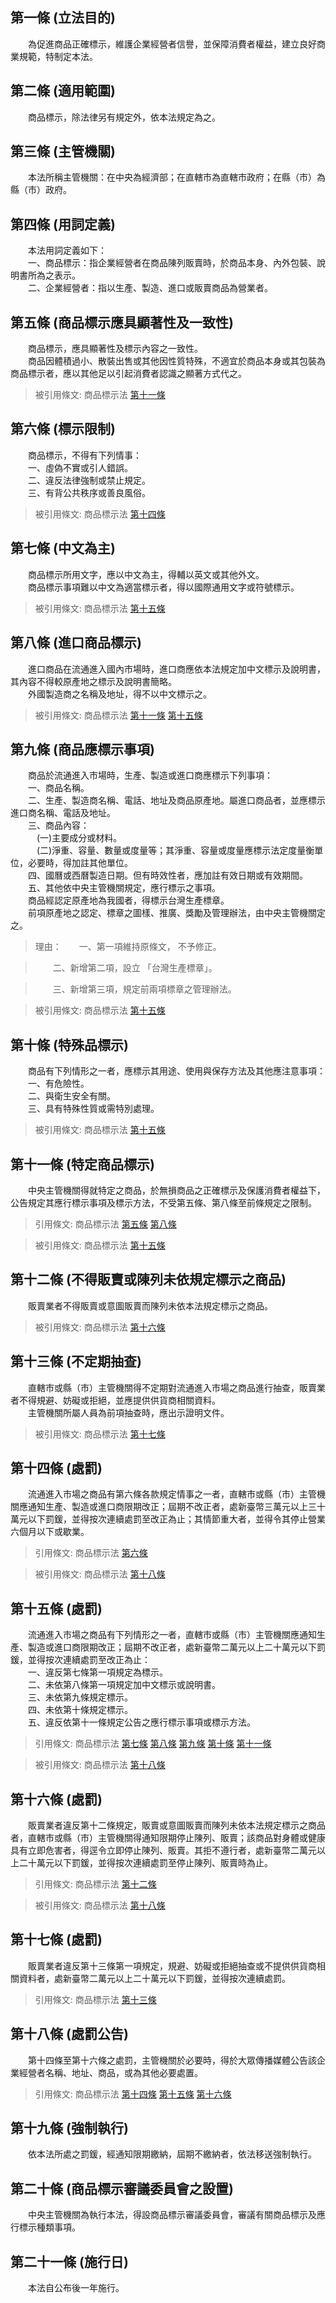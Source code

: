 第一條 (立法目的)
-----------------
　　為促進商品正確標示，維護企業經營者信譽，並保障消費者權益，建立良好商業規範，特制定本法。  


第二條 (適用範圍)
-----------------
　　商品標示，除法律另有規定外，依本法規定為之。  


第三條 (主管機關)
-----------------
　　本法所稱主管機關：在中央為經濟部；在直轄市為直轄市政府；在縣（市）為縣（市）政府。  


第四條 (用詞定義)
-----------------
　　本法用詞定義如下：  
　　一、商品標示：指企業經營者在商品陳列販賣時，於商品本身、內外包裝、說明書所為之表示。  
　　二、企業經營者：指以生產、製造、進口或販賣商品為營業者。  


第五條 (商品標示應具顯著性及一致性)
-----------------------------------
　　商品標示，應具顯著性及標示內容之一致性。  
　　商品因體積過小、散裝出售或其他因性質特殊，不適宜於商品本身或其包裝為商品標示者，應以其他足以引起消費者認識之顯著方式代之。  
> 被引用條文: 商品標示法 [第十一條](../../經濟貿易/商業/商品標示法.md#第十一條-特定商品標示)



第六條 (標示限制)
-----------------
　　商品標示，不得有下列情事：  
　　一、虛偽不實或引人錯誤。  
　　二、違反法律強制或禁止規定。  
　　三、有背公共秩序或善良風俗。  
> 被引用條文: 商品標示法 [第十四條](../../經濟貿易/商業/商品標示法.md#第十四條-處罰)



第七條 (中文為主)
-----------------
　　商品標示所用文字，應以中文為主，得輔以英文或其他外文。  
　　商品標示事項難以中文為適當標示者，得以國際通用文字或符號標示。  
> 被引用條文: 商品標示法 [第十五條](../../經濟貿易/商業/商品標示法.md#第十五條-處罰)



第八條 (進口商品標示)
---------------------
　　進口商品在流通進入國內市場時，進口商應依本法規定加中文標示及說明書，其內容不得較原產地之標示及說明書簡略。  
　　外國製造商之名稱及地址，得不以中文標示之。  
> 被引用條文: 商品標示法 [第十一條](../../經濟貿易/商業/商品標示法.md#第十一條-特定商品標示) [第十五條](../../經濟貿易/商業/商品標示法.md#第十五條-處罰)



第九條 (商品應標示事項)
-----------------------
　　商品於流通進入市場時，生產、製造或進口商應標示下列事項：  
　　一、商品名稱。  
　　二、生產、製造商名稱、電話、地址及商品原產地。屬進口商品者，並應標示進口商名稱、電話及地址。  
　　三、商品內容：  
　　　(一)主要成分或材料。  
　　　(二)淨重、容量、數量或度量等；其淨重、容量或度量應標示法定度量衡單位，必要時，得加註其他單位。  
　　四、國曆或西曆製造日期。但有時效性者，應加註有效日期或有效期間。  
　　五、其他依中央主管機關規定，應行標示之事項。  
　　商品經認定原產地為我國者，得標示台灣生產標章。  
　　前項原產地之認定、標章之圖樣、推廣、獎勵及管理辦法，由中央主管機關定之。  
> 理由：　　一、第一項維持原條文， 不予修正。

> 　　二、新增第二項，設立 「台灣生產標章」。

> 　　三、新增第三項，規定前兩項標章之管理辦法。

> 被引用條文: 商品標示法 [第十五條](../../經濟貿易/商業/商品標示法.md#第十五條-處罰)



第十條 (特殊品標示)
-------------------
　　商品有下列情形之一者，應標示其用途、使用與保存方法及其他應注意事項：  
　　一、有危險性。  
　　二、與衛生安全有關。  
　　三、具有特殊性質或需特別處理。  
> 被引用條文: 商品標示法 [第十五條](../../經濟貿易/商業/商品標示法.md#第十五條-處罰)



第十一條 (特定商品標示)
-----------------------
　　中央主管機關得就特定之商品，於無損商品之正確標示及保護消費者權益下，公告規定其應行標示事項及標示方法，不受第五條、第八條至前條規定之限制。  
> 引用條文: 商品標示法 [第五條](../../經濟貿易/商業/商品標示法.md#第五條-商品標示應具顯著性及一致性) [第八條](../../經濟貿易/商業/商品標示法.md#第八條-進口商品標示)

> 被引用條文: 商品標示法 [第十五條](../../經濟貿易/商業/商品標示法.md#第十五條-處罰)



第十二條 (不得販賣或陳列未依規定標示之商品)
-------------------------------------------
　　販賣業者不得販賣或意圖販賣而陳列未依本法規定標示之商品。  
> 被引用條文: 商品標示法 [第十六條](../../經濟貿易/商業/商品標示法.md#第十六條-處罰)



第十三條 (不定期抽查)
---------------------
　　直轄市或縣（市）主管機關得不定期對流通進入市場之商品進行抽查，販賣業者不得規避、妨礙或拒絕，並應提供供貨商相關資料。  
　　主管機關所屬人員為前項抽查時，應出示證明文件。  
> 被引用條文: 商品標示法 [第十七條](../../經濟貿易/商業/商品標示法.md#第十七條-處罰)



第十四條 (處罰)
---------------
　　流通進入市場之商品有第六條各款規定情事之一者，直轄市或縣（市）主管機關應通知生產、製造或進口商限期改正；屆期不改正者，處新臺幣三萬元以上三十萬元以下罰鍰，並得按次連續處罰至改正為止；其情節重大者，並得令其停止營業六個月以下或歇業。  
> 引用條文: 商品標示法 [第六條](../../經濟貿易/商業/商品標示法.md#第六條-標示限制)

> 被引用條文: 商品標示法 [第十八條](../../經濟貿易/商業/商品標示法.md#第十八條-處罰公告)



第十五條 (處罰)
---------------
　　流通進入市場之商品有下列情形之一者，直轄市或縣（市）主管機關應通知生產、製造或進口商限期改正；屆期不改正者，處新臺幣二萬元以上二十萬元以下罰鍰，並得按次連續處罰至改正為止：  
　　一、違反第七條第一項規定為標示。  
　　二、未依第八條第一項規定加中文標示或說明書。  
　　三、未依第九條規定標示。  
　　四、未依第十條規定標示。  
　　五、違反依第十一條規定公告之應行標示事項或標示方法。  
> 引用條文: 商品標示法 [第七條](../../經濟貿易/商業/商品標示法.md#第七條-中文為主) [第八條](../../經濟貿易/商業/商品標示法.md#第八條-進口商品標示) [第九條](../../經濟貿易/商業/商品標示法.md#第九條-商品應標示事項) [第十條](../../經濟貿易/商業/商品標示法.md#第十條-特殊品標示) [第十一條](../../經濟貿易/商業/商品標示法.md#第十一條-特定商品標示)

> 被引用條文: 商品標示法 [第十八條](../../經濟貿易/商業/商品標示法.md#第十八條-處罰公告)



第十六條 (處罰)
---------------
　　販賣業者違反第十二條規定，販賣或意圖販賣而陳列未依本法規定標示之商品者，直轄市或縣（市）主管機關得通知限期停止陳列、販賣；該商品對身體或健康具有立即危害者，得逕令立即停止陳列、販賣。其拒不遵行者，處新臺幣二萬元以上二十萬元以下罰鍰，並得按次連續處罰至停止陳列、販賣時為止。  
> 引用條文: 商品標示法 [第十二條](../../經濟貿易/商業/商品標示法.md#第十二條-不得販賣或陳列未依規定標示之商品)

> 被引用條文: 商品標示法 [第十八條](../../經濟貿易/商業/商品標示法.md#第十八條-處罰公告)



第十七條 (處罰)
---------------
　　販賣業者違反第十三條第一項規定，規避、妨礙或拒絕抽查或不提供供貨商相關資料者，處新臺幣二萬元以上二十萬元以下罰鍰，並得按次連續處罰。  
> 引用條文: 商品標示法 [第十三條](../../經濟貿易/商業/商品標示法.md#第十三條-不定期抽查)



第十八條 (處罰公告)
-------------------
　　第十四條至第十六條之處罰，主管機關於必要時，得於大眾傳播媒體公告該企業經營者名稱、地址、商品，或為其他必要處置。  
> 引用條文: 商品標示法 [第十四條](../../經濟貿易/商業/商品標示法.md#第十四條-處罰) [第十五條](../../經濟貿易/商業/商品標示法.md#第十五條-處罰) [第十六條](../../經濟貿易/商業/商品標示法.md#第十六條-處罰)



第十九條 (強制執行)
-------------------
　　依本法所處之罰鍰，經通知限期繳納，屆期不繳納者，依法移送強制執行。  


第二十條 (商品標示審議委員會之設置)
-----------------------------------
　　中央主管機關為執行本法，得設商品標示審議委員會，審議有關商品標示及應行標示種類事項。  


第二十一條 (施行日)
-------------------
　　本法自公布後一年施行。